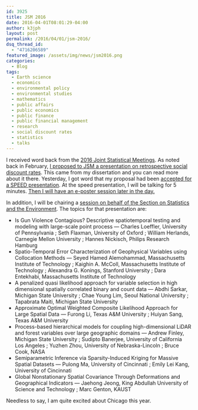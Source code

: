 ```yaml
---
id: 3925
title: JSM 2016
date: 2016-04-01T08:01:29-04:00
author: k3jph
layout: post
permalink: /2016/04/01/jsm-2016/
dsq_thread_id:
  - "4716206589"
featured_image: /assets/img/news/jsm2016.png
categories:
  - Blog
tags:
  - Earth science
  - economics
  - environmental policy
  - environmental studies
  - mathematics
  - public affairs
  - public economics
  - public finance
  - public financial management
  - research
  - social discount rates
  - statistics
  - talks
---
```

I received word back from the [2016 Joint Statistical Meetings](https://www.amstat.org/meetings/jsm/2016/).  As noted back in February, [I proposed to JSM a presentation on retrospective social discount rates](https://jameshoward.us/2016/02/08/historical-social-discount-rates/).  This came from my dissertation and you can read more about it there.  Yesterday, I got word that my proposal had been [accepted for a SPEED presentation](http://ww2.amstat.org/meetings/jsm/2016/onlineprogram/ActivityDetails.cfm?SessionID=213152).  At the speed presentation, I will be talking for 5 minutes.  [Then I will have an e-poster session later in the day.](http://ww2.amstat.org/meetings/jsm/2016/onlineprogram/ActivityDetails.cfm?SessionID=213221)

In addition, I will be chairing a [session on behalf of the Section on Statistics and the Environment](http://ww2.amstat.org/meetings/jsm/2016/onlineprogram/ActivityDetails.cfm?SessionID=212890).  The topics for that presentation are:

* Is Gun Violence Contagious? Descriptive spatiotemporal testing and modeling with large-scale point process — Charles Loeffler, University of Pennsylvania ; Seth Flaxman, University of Oxford ; William Herlands, Carnegie Mellon University ; Hannes Nickisch, Philips Research Hamburg
* Spatio-Temporal Error Characterization of Geophysical Variables using Collocation Methods — Seyed Hamed Alemohammad, Massachusetts Institute of Technology ; Kaighin A. McColl, Massachusetts Institute of Technology ; Alexandra G. Konings, Stanford University ; Dara Entekhabi, Massachusetts Institute of Technology
* A penalized quasi likelihood approach for variable selection in high dimensional spatially correlated binary and count data — Abdhi Sarkar, Michigan State University ; Chae Young Lim, Seoul National University ; Tapabrata Maiti, Michigan State University
* Approximate Optimal Weighted Composite Likelihood Approach for Large Spatial Data — Furong Li, Texas A&M University ; Huiyan Sang, Texas A&M University
* Process-based hierarchical models for coupling high-dimensional LiDAR and forest variables over large geographic domains — Andrew Finley, Michigan State University ; Sudipto Banerjee, University of California Los Angeles ; Yuzhen Zhou, University of Nebraska-Lincoln ; Bruce Cook, NASA
* Semiparametric Inference via Sparsity-Induced Kriging for Massive Spatial Datasets — Pulong Ma, University of Cincinnati ; Emily Lei Kang, University of Cincinnati
* Global Nonstationary Spatial Covariance Through Deformations and Geographical Indicators — Jaehong Jeong, King Abdullah University of Science and Technology ; Marc Genton, KAUST

Needless to say, I am quite excited about Chicago this year.
